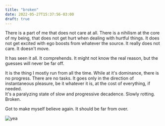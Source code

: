 ```yaml
---
title: "broken"
date: 2022-05-27T15:37:56-03:00
draft: true
---
```


There is a part of me that does not care at all. There is a nihilism at the core of my being, that does not get hurt when dealing with hurtful things. It does not get excited with ego boosts from whatever the source. It really does not care. It doesn't move.

It has seen it all. It comprehends. It might not know the real reason, but the guesses will never be far off.  

It is the thing I mostly run from all the time. While at it's dominance, there is no progress. There are no tasks.
It goes only in the direction of instantaneous pleasure, be it whatever it is, at the cost of everything, if needed.  
It's a paralyzing state of slow and progressive decadence. Slowly rotting. Broken.  

Got to make myself believe again. It should be far from over.

![yea](/images/yea.jpg#center)
